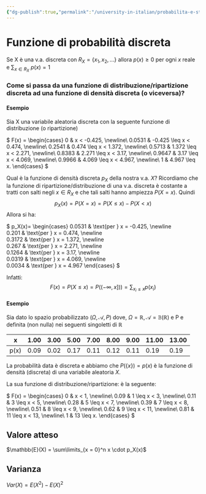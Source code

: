 ```yaml
---
{"dg-publish":true,"permalink":"/university-in-italian/probabilita-e-statistica/teoria/funzione-di-probabilita-discreta/"}
---
```


# Funzione di probabilità discreta
Se X è una v.a. discreta con $R_X = \{x_1, x_2, ...\}$ allora $p(x) \geq 0$ per ogni $x$ reale e $\sum_{x \in R_X} \ p(x) = 1$

### Come si passa da una funzione di distribuzione/ripartizione discreta ad una funzione di densità discreta (o viceversa)?
#### Esempio
Sia X una variabile aleatoria discreta con la seguente funzione di distribuzione (o ripartizione)

$
F(x) = \begin{cases}
0 & x < -0.425, \newline\\
0.0531 &  -0.425  \leq  x < 0.474, \newline\\
0.2541 &  0.474  \leq  x < 1.372, \newline\\
0.5713 &  1.372  \leq  x < 2.271, \newline\\
0.8383 &  2.271  \leq  x < 3.17, \newline\\
0.9647 &  3.17  \leq  x < 4.069, \newline\\
0.9966 &  4.069  \leq  x < 4.967, \newline\\
1 &  4.967  \leq  x.
\end{cases}
$

Qual è la funzione di densità discreta $p_X$ della nostra v.a. $X$? 
Ricordiamo che la funzione di ripartizione/distribuzione di una v.a. discreta è costante a tratti con salti negli $x \in R_X$ e che tali salti hanno ampiezza $P(X=x)$. Quindi
$$p_X(x)=P(X=x)=P(X \leq x)-P(X < x)$$
Allora si ha:

$
p_X(x)=
\begin{cases}
0.0531 &  \text{per } x = -0.425, \newline\
0.201 &  \text{per } x = 0.474, \newline\
0.3172 &  \text{per } x = 1.372, \newline\
0.267 &  \text{per } x = 2.271, \newline\
0.1264 &  \text{per } x = 3.17, \newline\
0.0319 &  \text{per } x = 4.069, \newline\
0.0034 &  \text{per } x = 4.967
\end{cases}
$

Infatti:
$$F(x) = P(X \leq x) = P((-\infty, x])) = \sum_{x_i \leq x} p(x_i)$$

#### Esempio

Sia dato lo spazio probabilizzato $(\Omega, \mathcal{A}, P)$ dove, $\Omega=\mathbb{R}, \mathcal{A} = \mathbb{B}(\mathbb{R})$ e P e definita (non nulla) nei seguenti singoletti di $\mathbb{R}$

| x    | 1.00 | 3.00 | 5.00 | 7.00 | 8.00 | 9.00 | 11.00 | 13.00 |
| ---- | ---- | ---- | ---- | ---- | ---- | ---- | ----- | ----- |
| p(x) | 0.09 | 0.02 | 0.17 | 0.11 | 0.12 | 0.11 | 0.19  | 0.19 |

La probabilità data è discreta e abbiamo che $P(\{x\}) = p(x)$ è la funzione di densità (discreta) di una variabile aleatoria $X$.

La sua funzione di distribuzione/ripartizione: è la seguente:

$
F(x) = \begin{cases}
0 & x < 1, \newline\\
0.09 &  1  \leq  x < 3, \newline\\
0.11 &  3  \leq  x < 5, \newline\\
0.28 &  5  \leq  x < 7, \newline\\
0.39 &  7  \leq  x < 8, \newline\\
0.51 &  8  \leq  x < 9, \newline\\
0.62 &  9  \leq  x < 11, \newline\\
0.81 &  11  \leq  x < 13, \newline\\
1 &  13  \leq  x.
\end{cases}
$

## Valore atteso
$\mathbb{E}(X) = \sum\limits_{x = 0}^n x \cdot p_X(x)$

## Varianza
$Var(X) = E(X^2) - E(X)^2$